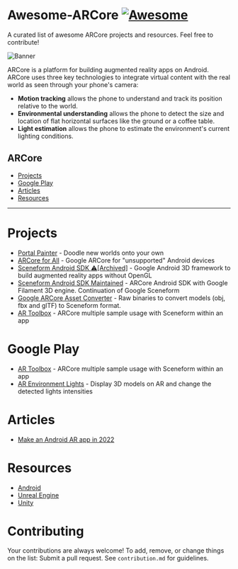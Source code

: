 # Awesome-ARCore [![Awesome](https://cdn.rawgit.com/sindresorhus/awesome/d7305f38d29fed78fa85652e3a63e154dd8e8829/media/badge.svg)](https://github.com/sindresorhus/awesome)
A curated list of awesome ARCore projects and resources. Feel free to contribute!

![Banner](https://developers.google.com/ar/images/discover-hero.jpg)

ARCore is a platform for building augmented reality apps on Android. ARCore uses three key technologies to integrate virtual content with the real world as seen through your phone's camera:

* **Motion tracking** allows the phone to understand and track its position relative to the world.
* **Environmental understanding** allows the phone to detect the size and location of flat horizontal surfaces like the ground or a coffee table.
* **Light estimation** allows the phone to estimate the environment's current lighting conditions.

## ARCore
- [Projects](#projects)
- [Google Play](#google-play)
- [Articles](#articles)
- [Resources](#resources)

- - -

# Projects

* [Portal Painter](https://github.com/googlecreativelab/arexperiments-portal-painter) - Doodle new worlds onto your own
* [ARCore for All](https://github.com/tomthecarrot/arcore-for-all) - Google ARCore for "unsupported" Android devices
* [Sceneform Android SDK :warning:[Archived]](https://github.com/google-ar/sceneform-android-sdk) - Google Android 3D framework to build augmented reality apps without OpenGL
* [Sceneform Android SDK Maintained](https://github.com/SceneView/sceneform-android) - ARCore Android SDK with Google Filament 3D engine. Continuation of Google Sceneform
* [Google ARCore Asset Converter](https://github.com/necrostylery/google-ar-asset-converter) - Raw binaries to convert models (obj, fbx and glTF) to Sceneform format. 
* [AR Toolbox](https://github.com/SimonMarquis/AR-Toolbox) - ARCore multiple sample usage with Sceneform within an app


# Google Play

* [AR Toolbox](https://play.google.com/store/apps/details?id=fr.smarquis.ar_toolbox) - ARCore multiple sample usage with Sceneform within an app
* [AR Environment Lights](https://play.google.com/store/apps/details?id=com.gorisse.thomas.ar.environmentlights) - Display 3D models on AR and change the detected lights intensities


# Articles

* [Make an Android AR app in 2022](https://medium.com/make-an-android-ar-augmented-reality-app-for/make-an-ar-augmented-reality-app-for-android-in-2022-48a1711562bb)

# Resources

* [Android](https://developers.google.com/ar/develop/java/getting-started)
* [Unreal Engine](https://developers.google.com/ar/develop/unreal/getting-started)
* [Unity](https://developers.google.com/ar/develop/unity/getting-started)

# Contributing

Your contributions are always welcome! To add, remove, or change things on the list: Submit a pull request. See `contribution.md` for guidelines.



